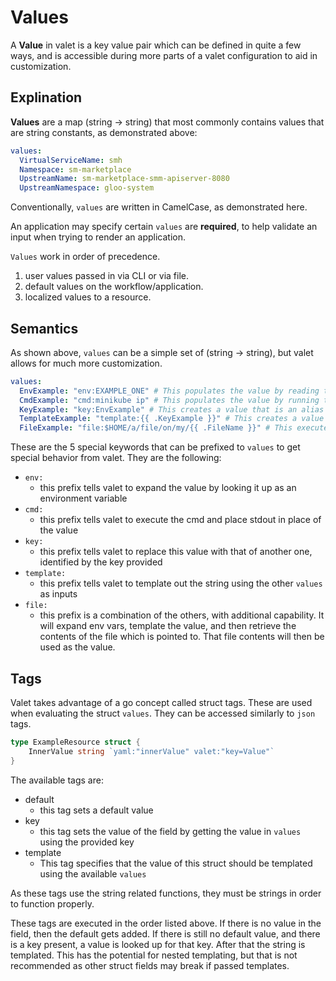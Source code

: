 # Values

A **Value** in valet is a key value pair which can be defined in quite a few ways, and is accessible during more parts 
of a valet configuration to aid in customization.

## Explination

**Values** are a map (string -> string) that most commonly contains values that are string constants, as demonstrated above:

```yaml
values:
  VirtualServiceName: smh
  Namespace: sm-marketplace
  UpstreamName: sm-marketplace-smm-apiserver-8080
  UpstreamNamespace: gloo-system
```

Conventionally, `values` are written in CamelCase, as demonstrated here. 

An application may specify certain `values` are **required**, to help validate an input when trying to render an application.

`Values` work in order of precedence.

1) user values passed in via CLI or via file.
2) default values on the workflow/application. 
3) localized values to a resource.

## Semantics

As shown above, `values` can be a simple set of (string -> string), but valet allows for much more customization. 

```yaml
values:
  EnvExample: "env:EXAMPLE_ONE" # This populates the value by reading this environment variable
  CmdExample: "cmd:minikube ip" # This populates the value by running this command
  KeyExample: "key:EnvExample" # This creates a value that is an alias for another key
  TemplateExample: "template:{{ .KeyExample }}" # This creates a value by executing a go template using the other values
  FileExample: "file:$HOME/a/file/on/my/{{ .FileName }}" # This executes the template, expands the env, and then gets the content of the file 
``` 

These are the 5 special keywords that can be prefixed to `values` to get special behavior from valet.
They are the following:

* `env:`
    * this prefix tells valet to expand the value by looking it up as an environment variable
* `cmd:`
    * this prefix tells valet to execute the cmd and place stdout in place of the value
* `key:`
    * this prefix tells valet to replace this value with that of another one, identified by the key provided
* `template:`
    * this prefix tells valet to template out the string using the other `values` as inputs
* `file:`
    * this prefix is a combination of the others, with additional capability. It will expand env vars, template the value, 
    and then retrieve the contents of the file which is pointed to. That file contents will then be used as the value.

## Tags

Valet takes advantage of a go concept called struct tags. These are used when evaluating the struct `values`. They can be
accessed similarly to `json` tags.
```go
type ExampleResource struct {
	InnerValue string `yaml:"innerValue" valet:"key=Value"`
}
```

The available tags are:

* default
    * this tag sets a default value
* key
    * this tag sets the value of the field by getting the value in `values` using the provided key
* template
    * This tag specifies that the value of this struct should be templated using the available `values`

As these tags use the string related functions, they must be strings in order to function properly.

These tags are executed in the order listed above. If there is no value in the field, then the default gets added.
If there is still no default value, and there is a key present, a value is looked up for that key. After that the string
is templated. This has the potential for nested templating, but that is not recommended as other struct fields may break
if passed templates.